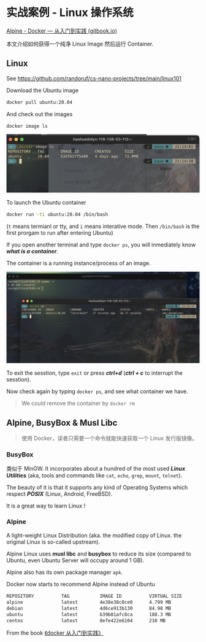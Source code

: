 # 实战案例 - Linux 操作系统

[Alpine - Docker — 从入门到实践 (gitbook.io)](https://yeasy.gitbook.io/docker_practice/os/alpine)

本文介绍如何获得一个纯净 Linux Image 然后运行 Container. 

## Linux 

See https://github.com/randoruf/cs-nano-projects/tree/main/linux101

Download the Ubuntu image 

```bash
docker pull ubuntu:20.04
```

And check out the images 

```
docker image ls
```

<img src="image-20220504211437761.png" alt="image-20220504211437761" style="zoom:50%;" />

To launch the Ubuntu container 

```bash
docker run -ti ubuntu:20.04 /bin/bash
```

(`t` means termianl or tty, and `i` means interative mode. Then `/bin/bash` is the first prorgam to run after entering Ubuntu)

If you open another terminal and type `docker ps`, you will inmediately know ***what is a container***.

The container is a running instance/process of an image. 

![image-20220504211702171](image-20220504211702171.png)

To exit the sesstion, type `exit` or press ***ctrl+d*** (***ctrl + c*** to interrupt the sesstion). 

Now check again by typing `docker ps`, and see what container we have. 

> We could remove the container by `docker rm`

## Alpine, BusyBox & Musl Libc 

> 使用 Docker，读者只需要一个命令就能快速获取一个 Linux 发行版镜像。

### BusyBox

类似于 MinGW. It incorporates about a hundred of the most used ***Linux Utilities*** (aka, tools and commands like `cat`, `echo`, `grep`, `mount`, `telnet`). 

The beauty of it is that it supports any kind of Operating Systems which respect ***POSIX*** (Linux, Android, FreeBSD).

 It is a great way to learn Linux !

### Alpine

A light-weight Linux Distribution (aka. the modified copy of Linux. the original Linux is so-called upstream). 

Alpine Linux uses **musl libc**  and **busybox** to reduce its size (compared to Ubuntu, even Ubuntu Server will occupy around 1 GB).

Alpine also has its own package manager `apk`. 

Docker now starts to recommend Alpine instead of Ubuntu 

```
REPOSITORY          TAG           IMAGE ID          VIRTUAL SIZE
alpine              latest        4e38e38c8ce0      4.799 MB
debian              latest        4d6ce913b130      84.98 MB
ubuntu              latest        b39b81afc8ca      188.3 MB
centos              latest        8efe422e6104      210 MB
```

From the book [《docker 从入门到实践》](https://yeasy.gitbook.io/docker_practice/)

